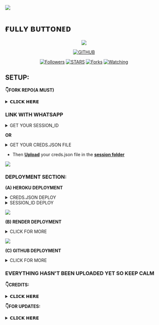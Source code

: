 <a><img src='https://i.imgur.com/LyHic3i.gif'/></a>
<h1 align="center>INZA-MD VERSION 5.0.0  </h1>
<h1 align="center"> ғᴜʟʟʏ ʙᴜᴛᴛᴏɴᴇᴅ </h1>
<p align="center"> 
  <a><img src='https://i.imgur.com/LyHic3i.gif'/></a>

  <p align="center">
<a href="https://github.com/mouricedevs"><img title="GITHUB" src="https://img.shields.io/badge/GITHUB-GIFTED TECH-red.svg?style=for-the-badge&logo=github"></a>
<p/>
<p align="center">
<a href="https://github.com/mouricedevs?tab=followers"><img title="Followers" src="https://img.shields.io/github/followers/mouricedevs?label=Followers&style=social"></a>
<a href="https://github.com/mouricedevs/gifted-md/stargazers/"><img title="STARS" src="https://img.shields.io/github/stars/mouricedevs/gifted-md?&style=social"></a>
<a href="https://github.com/mouricedevs/gifted-md/network/members"><img title="Forks" src="https://img.shields.io/github/forks/mouricedevs/gifted-md?style=social"></a>
<a href="https://github.com/mouricedevs/gifted-md/watchers"><img title="Watching" src="https://img.shields.io/github/watchers/mouricedevs/gifted-md?label=Watching&style=social"></a>
  
## SETUP:

**👇FORK REPO(A MUST)**
<details>
<summary>𝗖𝗟𝗜𝗖𝗞 𝗛𝗘𝗥𝗘</summary>
  
- This is essential for you to obtain an editable repo to **[upload](https://github.com/mouricedevs/Gifted-Md/tree/main/session)** your creds.json file

<a href="https://github.com/mouricedevs/gifted-md/fork"><img src="https://img.shields.io/badge/CLICK%20HERE-purple" alt="FORK GIFTED-MD" width="150"></a>
</details>

### LINK WITH WHATSAPP

<details>
<summary>GET YOUR SESSION_ID</summary>
<a href="https://web.giftedtechnexus.co.ke/bots/giftedmd/sessions/"><img src="https://img.shields.io/badge/CLICK%20HERE-green" alt="Pairing Code" width="150"></a>

- Session ID must start with **Gifted~** and is 15 characters in length.
</details>

**OR**

<details>
<summary>GET YOUR CREDS.JSON FILE</summary>

<a href="https://web.giftedtechnexus.co.ke/bots/giftedmd/sessions/"><img src="https://img.shields.io/badge/CLICK%20HERE-blue" alt="Pairing Code" width="150"></a>

</details>

- Then **[Upload](https://github.com/mouricedevs/Gifted-Md/tree/main/session)** your creds.json file in the **[session folder](https://github.com/mouricedevs/Gifted-Md/tree/main/session)**

<a><img src='https://i.imgur.com/LyHic3i.gif'/></a>

### DEPLOYMENT SECTION:
**(A) HEROKU DEPLOYMENT**
<details>
<summary>CREDS.JSON DEPLOY</summary>
  
- After you've **[uploaded your creds.json](https://github.com/mouricedevs/Gifted-Md/tree/main/session)** copy paste the url below by replacing your username with ***"mouricedevs"*** then open it in your browser where you're logged in to heroku, set variables as you wish then deploy:
  
  ```
  https://dashboard.heroku.com/new?template=https://github.com/mouricedevs/Gifted-Md
  ```
</details>

<details>
<summary>SESSION_ID DEPLOY</summary>
<a href="https://web.giftedtechnexus.co.ke/deploy/platforms/heroku"><img src="https://img.shields.io/badge/CLICK%20HERE-red" alt="Pairing Code" width="150"></a>
</details>

  
<a><img src='https://i.imgur.com/LyHic3i.gif'/></a>

**(B) RENDER DEPLOYMENT**
<details>
<summary>CLICK FOR MORE</summary>
<a href="https://dashboard.render.com/signup"><img src="https://img.shields.io/badge/RENDER%20SIGNUP-green" alt="Render" width="150"></a>

<a href="https://youtu.be/TVu8CQPPliM?feature=shared"><img src="https://img.shields.io/badge/WATCH%20TUTORIAL-red" alt="Render Tutorial" width="150"></a>
</details>

<a><img src='https://i.imgur.com/LyHic3i.gif'/></a>

**(C) GITHUB DEPLOYMENT**
<details>
<summary>CLICK FOR MORE</summary>
<a href="https://youtu.be/0JiVJy7AzwI?feature=shared"><img src="https://img.shields.io/badge/WATCH%20TUTORIAL-yellow" alt="Github Tutorial" width="150"></a>
</details>

### EVERYTHING HASN'T BEEN UPLOADED YET SO KEEP CALM

**👇CREDITS:**
<details>
<summary>𝗖𝗟𝗜𝗖𝗞 𝗛𝗘𝗥𝗘</summary>
  
- MH MODS OFC
- ETHIX-XSID
- BOT USERS
- MYSELF
- INZA 
</details>

**👇FOR UPDATES:**

<details>
<summary>𝗖𝗟𝗜𝗖𝗞 𝗛𝗘𝗥𝗘</summary>
  
- **[CONTACT SUPPORT](https://t.me/mouricedevs) For More Info**
- Join [WHATSAPP CHANNEL](https://whatsapp.com/channel/0029VaYauR9ISTkHTj4xvi1l) for Daily Updates.
- **Check out my [TELEGRAM BOT MD](https://web.giftedtechnexus.co.ke/bots/tg-bot) Project.**
</details>
